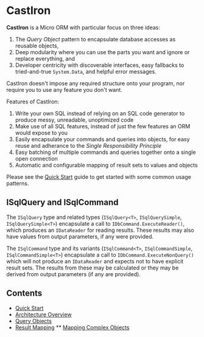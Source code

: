 # CastIron

**CastIron** is a Micro ORM with particular focus on three ideas:

1. The *Query Object* pattern to encapsulate database accesses as reusable objects, 
1. Deep modularity where you can use the parts you want and ignore or replace everything, and
1. Developer centricity with discoverable interfaces, easy fallbacks to tried-and-true `System.Data`, and helpful error messages.

CastIron doesn't impose any required structure onto your program, nor require you to use any feature you don't want.

Features of CastIron:

1. Write your own SQL instead of relying on an SQL code generator to produce messy, unreadable, unoptimized code
1. Make use of all SQL features, instead of just the few features an ORM would expose to you
1. Easily encapsulate your commands and queries into objects, for easy reuse and adherance to the *Single Responsibility Principle*
1. Easy batching of multiple commands and queries together onto a single open connection
1. Automatic and configurable mapping of result sets to values and objects

Please see the [Quick Start](quickstart.md) guide to get started with some common usage patterns.

## ISqlQuery and ISqlCommand

The `ISqlQuery` type and related types (`ISqlQuery<T>`, `ISqlQuerySimple`, `ISqlQuerySimple<T>`) encapsulate a call to `IDbCommand.ExecuteReader()`, which produces an `IDataReader` for reading results. These results may also have values from output parameters, if any were provided.

The `ISqlCommand` type and its variants (`ISqlCommand<T>`, `ISqlCommandSimple`, `ISqlCommandSimple<T>`) encapsulate a call to `IDbCommand.ExecuteNonQuery()` which will not produce an `IDataReader` and expects not to have explicit result sets. The results from these may be calculated or they may be derived from output parameters (if any are provided).

## Contents

* [Quick Start](quickstart.md)
* [Architecture Overview](architecture.md)
* [Query Objects](queryobjects.md)
* [Result Mapping](mapping.md)
** [Mapping Complex Objects](maponto.md)
